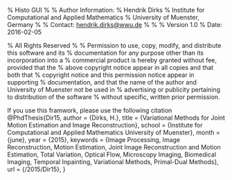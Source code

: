 % Histo GUI 
%
% Author Information: 
% Hendrik Dirks
% Institute for Computational and Applied Mathematics
% University of Muenster, Germany
%
% Contact: hendrik.dirks@wwu.de
%
%
% Version 1.0
% Date: 2016-02-05

% All Rights Reserved
%
% Permission to use, copy, modify, and distribute this software and its
% documentation for any purpose other than its incorporation into a
% commercial product is hereby granted without fee, provided that the
% above copyright notice appear in all copies and that both that
% copyright notice and this permission notice appear in supporting
% documentation, and that the name of the author and University of Muenster not be used in
% advertising or publicity pertaining to distribution of the software
% without specific, written prior permission.

If you use this framwork, please use the following citation
@PhdThesis{Dir15,
  author       = {Dirks, H.},
  title        = {Variational Methods for Joint Motion Estimation and Image Reconstruction},
  school       = {Institute for Computational and Applied Mathematics University of Muenster},
  month        = {june},
  year         = {2015},
  keywords     = {Image Processing, Image Reconstruction, Motion Estimation, Joint Image Reconstruction and Motion Estimation, Total Variation, Optical Flow, Microscopy Imaging, Biomedical Imaging, Temporal Inpainting, Variational Methods, Primal-Dual Methods},
  url          = \{/2015/Dir15},
}
